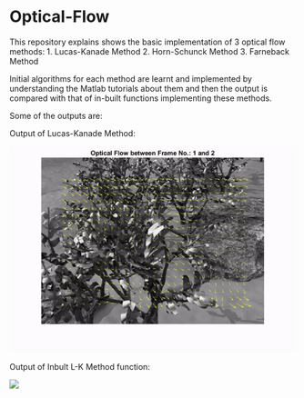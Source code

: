 # Optical-Flow

This repository explains shows the basic implementation of 3 optical flow methods: 
      1. Lucas-Kanade Method
      2. Horn-Schunck Method
      3. Farneback Method
      
Initial algorithms for each method are learnt and implemented by understanding the Matlab tutorials about them and then the output is compared with that of in-built functions implementing these methods. 

Some of the outputs are:

Output of Lucas-Kanade Method:

![](Outputs/Grove_LK/Part1/Grove_LK.gif) 

Output of Inbult L-K Method function:

![](Outputs/Grove_LK/Part2/Inbult_grove_LK.gif)
